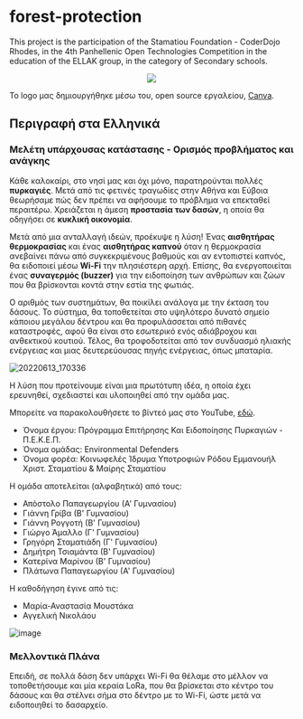# forest-protection
This project is the participation of the Stamatiou Foundation - CoderDojo Rhodes, in the 4th Panhellenic Open Technologies Competition in the education of the ELLAK group, in the category of Secondary schools.

<p align="center">
<img src="https://user-images.githubusercontent.com/28193137/166155309-901de549-d2af-4ab7-9f33-b0cdb9911549.png" />
</p>

Το logo μας δημιουργήθηκε μέσω του, open source εργαλείου, [Canva](https://www.canva.com/).

## Περιγραφή στα Ελληνικά

### Μελέτη υπάρχουσας κατάστασης - Ορισμός προβλήματος και ανάγκης

Κάθε καλοκαίρι, στο νησί μας και όχι μόνο, παρατηρούνται πολλές **πυρκαγιές**. Μετά από τις φετινές τραγωδίες στην Αθήνα και Εύβοια θεωρήσαμε πώς δεν πρέπει να αφήσουμε το πρόβλημα να επεκταθεί περαιτέρω. Χρειάζεται η άμεση **προστασία των δασών**, η οποία θα οδηγήσει σε **κυκλική οικονομία**.

Μετά από μια ανταλλαγή ιδεών, προέκυψε η λύση!
Ένας **αισθητήρας θερμοκρασίας** και ένας **αισθητήρας καπνού** όταν η θερμοκρασία ανεβαίνει πάνω από συγκεκριμένους βαθμούς και αν εντοπιστεί καπνός, θα ειδοποιεί μέσω **Wi-Fi** την πλησιέστερη αρχή. Επίσης, θα ενεργοποιείται ένας **συναγερμός (buzzer)** για την ειδοποίηση των ανθρώπων και ζώων που θα βρίσκονται κοντά στην εστία της φωτιάς.

Ο αριθμός των συστημάτων, θα ποικίλει ανάλογα με την έκταση του δάσους. Το σύστημα, θα τοποθετείται στο υψηλότερο δυνατό σημείο κάποιου μεγάλου δέντρου και θα προφυλάσσεται από πιθανές καταστροφές, αφού θα είναι στο εσωτερικό ενός αδιάβροχου και ανθεκτικού κουτιού. Τέλος, θα τροφοδοτείται από τον συνδυασμό ηλιακής ενέργειας και μιας δευτερεύουσας πηγής ενέργειας, όπως μπαταρία.

![20220613_170336](https://user-images.githubusercontent.com/28193137/173512529-620ddfd5-3e69-44f2-a2f2-1908dd693ecb.jpg)

Η λύση που προτείνουμε είναι μια πρωτότυπη ιδέα, η οποία έχει ερευνηθεί, σχεδιαστεί και υλοποιηθεί από την ομάδα μας.

Μπορείτε να παρακολουθήσετε το βίντεό μας στο YouTube, [εδώ](https://www.youtube.com/watch?v=9TQ2ywkaGM8).

- Όνομα έργου: Πρόγραμμα Επιτήρησης Και Ειδοποίησης Πυρκαγιών - Π.Ε.Κ.Ε.Π.
- Όνομα ομάδας: Environmental Defenders
- Όνομα φορέα: Κοινωφελές Ίδρυμα Υποτροφιών Ρόδου Εμμανουήλ Χριστ. Σταματίου & Μαίρης Σταματίου

Η ομάδα αποτελείται (αλφαβητικά) από τους:
- Απόστολο Παπαγεωργίου (Α' Γυμνασίου)
- Γιάννη Γρίβα (Β' Γυμνασίου)
- Γιάννη Ρογγοτή (Β' Γυμνασίου)
- Γιώργο Άμαλλο (Γ' Γυμνασίου)
- Γρηγόρη Σταματιάδη (Γ' Γυμνασίου)
- Δημήτρη Τσιαμάντα (Β' Γυμνασίου)
- Κατερίνα Μαρίνου (Β' Γυμνασίου)
- Πλάτωνα Παπαγεωργίου (Α' Γυμνασίου)

Η καθοδήγηση έγινε από τις:
- Μαρία-Αναστασία Μουστάκα
- Αγγελική Νικολάου

![image](https://user-images.githubusercontent.com/28193137/173512707-bfe2c67b-645a-4716-a99c-0c7935e56dea.png)

### Μελλοντικά Πλάνα
Επειδή, σε πολλά δάση δεν υπάρχει Wi-Fi  θα θέλαμε στο μέλλον να τοποθετήσουμε και μία κεραία LoRa, που θα βρίσκεται στο κέντρο του δάσους και θα στέλνει σήμα στο δέντρο με το Wi-Fi, ώστε μετά να ειδοποιηθεί το δασαρχείο.
